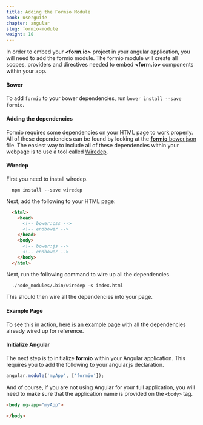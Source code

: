 ```yaml
---
title: Adding the Formio Module
book: userguide
chapter: angular
slug: formio-module
weight: 10
---
```

In order to embed your **&lt;<span class="text-primary">form</span>.<span class="text-secondary">io</span>&gt;** project in your angular application, you will need to add the formio module. The formio module will create all scopes, providers and directives needed to embed **&lt;<span class="text-primary">form</span>.<span class="text-secondary">io</span>&gt;** components within your app.

#### Bower

To add `formio` to your bower dependencies, run `bower install --save formio`.

#### Adding the dependencies

Formio requires some dependencies on your HTML page to work properly. All of these dependencies can be found by looking at the [**formio** bower.json](https://github.com/formio/ngFormio/blob/develop/bower.json#L25) file. The easiest way to include all of these dependencies within your webpage is to use a tool called [Wiredep](https://github.com/taptapship/wiredep).

#### Wiredep

First you need to install wiredep.

```
  npm install --save wiredep
```

Next, add the following to your HTML page:

```html
  <html>
    <head>
      <!-- bower:css -->
      <!-- endbower -->
    </head>
    <body>
      <!-- bower:js -->
      <!-- endbower -->
    </body>
  </html>
```

Next, run the following command to wire up all the dependencies.

```
  ./node_modules/.bin/wiredep -s index.html
```

This should then wire all the dependencies into your page.

#### Example Page

To see this in action, [here is an example page](https://github.com/formio/examples.form.io/blob/master/simpleform/index.html) with all the dependencies already wired up for reference.

#### Initialize Angular

The next step is to initialize **formio** within your Angular application. This requires you to add the following to your angular.js declaration.

```javascript
angular.module('myApp', ['formio']);
```

And of course, if you are not using Angular for your full application, you will need to make sure that the application name is provided on the `<body>` tag.

```html
<body ng-app="myApp">

</body>
```
